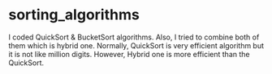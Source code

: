 # sorting_algorithms
I coded QuickSort &amp; BucketSort algorithms. Also, I tried to combine both of them which is hybrid one. Normally, QuickSort is very efficient algorithm but it is not like million digits. However, Hybrid one is more efficient than the QuickSort.
